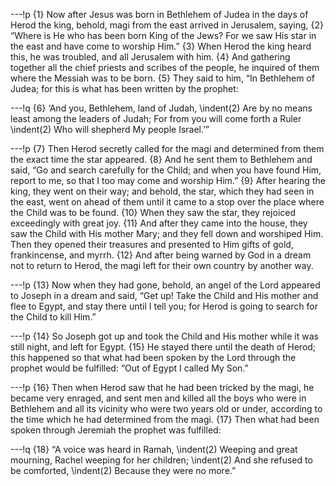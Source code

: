 ---!p
{1} Now after Jesus was born in Bethlehem of Judea in the days of Herod the king, behold, magi from the east arrived in Jerusalem, saying, {2} “Where is He who has been born King of the Jews? For we saw His star in the east and have come to worship Him.” {3} When Herod the king heard this, he was troubled, and all Jerusalem with him. {4} And gathering together all the chief priests and scribes of the people, he inquired of them where the Messiah was to be born. {5} They said to him, “In Bethlehem of Judea; for this is what has been written by the prophet:

---!q
{6} ‘And you, Bethlehem, land of Judah,
\indent(2) Are by no means least among the leaders of Judah;
For from you will come forth a Ruler
\indent(2) Who will shepherd My people Israel.’”

---!p
{7} Then Herod secretly called for the magi and determined from them the exact time the star appeared. {8} And he sent them to Bethlehem and said, “Go and search carefully for the Child; and when you have found Him, report to me, so that I too may come and worship Him.” {9} After hearing the king, they went on their way; and behold, the star, which they had seen in the east, went on ahead of them until it came to a stop over the place where the Child was to be found. {10} When they saw the star, they rejoiced exceedingly with great joy. {11} And after they came into the house, they saw the Child with His mother Mary; and they fell down and worshiped Him. Then they opened their treasures and presented to Him gifts of gold, frankincense, and myrrh. {12} And after being warned by God in a dream not to return to Herod, the magi left for their own country by another way.

---!p
{13} Now when they had gone, behold, an angel of the Lord appeared to Joseph in a dream and said, “Get up! Take the Child and His mother and flee to Egypt, and stay there until I tell you; for Herod is going to search for the Child to kill Him.”

---!p
{14} So Joseph got up and took the Child and His mother while it was still night, and left for Egypt. {15} He stayed there until the death of Herod; this happened so that what had been spoken by the Lord through the prophet would be fulfilled: “Out of Egypt I called My Son.”

---!p
{16} Then when Herod saw that he had been tricked by the magi, he became very enraged, and sent men and killed all the boys who were in Bethlehem and all its vicinity who were two years old or under, according to the time which he had determined from the magi. {17} Then what had been spoken through Jeremiah the prophet was fulfilled:

---!q
{18} “A voice was heard in Ramah,
\indent(2) Weeping and great mourning,
Rachel weeping for her children;
\indent(2) And she refused to be comforted,
\indent(2) Because they were no more.”